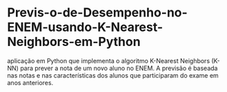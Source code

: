 # Previs-o-de-Desempenho-no-ENEM-usando-K-Nearest-Neighbors-em-Python
aplicação em Python que implementa o  algoritmo K-Nearest Neighbors (K-NN) para prever a nota de um novo aluno no  ENEM. A previsão é baseada nas notas e nas características dos alunos que  participaram do exame em anos anteriores. 
